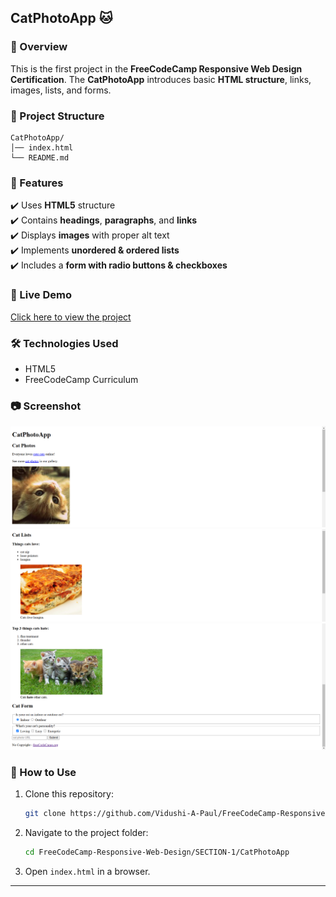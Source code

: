 ## **CatPhotoApp 🐱**  

### **📌 Overview**  
This is the first project in the **FreeCodeCamp Responsive Web Design Certification**. The **CatPhotoApp** introduces basic **HTML structure**, links, images, lists, and forms.

### **📁 Project Structure**  
```
CatPhotoApp/
│── index.html
└── README.md
```

### **📜 Features**
✔️ Uses **HTML5** structure  
✔️ Contains **headings**, **paragraphs**, and **links**  
✔️ Displays **images** with proper alt text  
✔️ Implements **unordered & ordered lists**  
✔️ Includes a **form with radio buttons & checkboxes**  

### **🚀 Live Demo**  
[Click here to view the project](https://vidushi-a-paul.github.io/FreeCodeCamp-Responsive-Web-Design/SECTION-1/CatPhotoApp/) 

### **🛠️ Technologies Used**  
- HTML5  
- FreeCodeCamp Curriculum  

### **📷 Screenshot**  
![Screenshot-1](images/image.png)   
![Screenshot-2](images/image-1.png)
![Screenshot-3](images/image-2.png)

### **📌 How to Use**  
1. Clone this repository:  
   ```sh
   git clone https://github.com/Vidushi-A-Paul/FreeCodeCamp-Responsive-Web-Design.git
   ```
2. Navigate to the project folder:  
   ```sh
   cd FreeCodeCamp-Responsive-Web-Design/SECTION-1/CatPhotoApp
   ```
3. Open `index.html` in a browser.

---